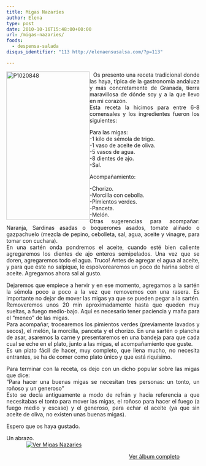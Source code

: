 ```yaml
---
title: Migas Nazaríes
author: Elena
type: post
date: 2010-10-16T15:48:00+00:00
url: /migas-nazaries/
foods:
  - despensa-salada
disqus_identifier: "113 http://elenaensusalsa.com/?p=113"

---
```

[<img align="left" alt="P1020848" border="0" height="387" src="http://elenaensusalsa.com/wp-content/uploads/2010/10/P1020848_thumb-5B5-5D.jpg" style="border-bottom: 0px; border-left: 0px; border-right: 0px; border-top: 0px; display: inline; margin-left: 0px; margin-right: 0px;" title="P1020848" width="217" />][1] 

<div align="justify">
  &nbsp; Os presento una receta tradicional donde las haya, típica de la gastronomía andaluza y más concretamente de Granada, tierra maravillosa de dónde soy y a la que llevo en mi corazón.
</div>

<div align="justify">
</div>

<div align="justify">
  Esta receta la hicimos para entre 6-8 comensales y los ingredientes fueron los siguientes:</p>
</div>

<div align="justify">
  Para las migas:
</div>

<div align="justify">
  -1 kilo de sémola de trigo.
</div>

<div align="justify">
  -1 vaso de aceite de oliva.
</div>

<div align="justify">
  -5 vasos de agua.
</div>

<div align="justify">
  -8 dientes de ajo.
</div>

<div align="justify">
  -Sal.
</div>

<div align="justify">
</div>

<div align="justify">
</div>

<div align="justify">
</div>

<div align="justify">
  <p>
    Acompañamiento:
  </p>
</div>

<div align="justify">
  -Chorizo.
</div>

<div align="justify">
  -Morcilla con cebolla.
</div>

<div align="justify">
  -Pimientos verdes.
</div>

<div align="justify">
  -Panceta.
</div>

<div align="justify">
  -Melón.
</div>

<div align="justify">
  Otras sugerencias para acompañar: Naranja, Sardinas asadas o boquerones asados, tomate aliñado o gazpachuelo (mezcla de pepino, cebolleta, sal, agua, aceite y vinagre, para tomar con cuchara).
</div>

<div align="justify">
  En una sartén onda pondremos el aceite, cuando esté bien caliente agregaremos los dientes de ajo enteros semipelados. Una vez que se doren, agregaremos todo el agua. Truco! Antes de agregar el agua al aceite, y para que éste no salpique, le espolvorearemos un poco de harina sobre el aceite. Agregamos ahora sal al gusto.</p>
</div>

<div align="justify">
  Dejaremos que empiece a hervir y en ese momento, agregamos a la sartén la sémola poco a poco a la vez que removemos con una rasera. Es importante no dejar de mover las migas ya que se pueden pegar a la sartén. Removeremos unos 20 min aproximadamente hasta que queden muy sueltas, a fuego medio-bajo. Aquí es necesario tener paciencia y maña para el “meneo” de las migas.
</div>

<div align="justify">
  Para acompañar, trocearemos los pimientos verdes (previamente lavados y secos), el melón, la morcilla, panceta y el chorizo. En una sartén o plancha de asar, asaremos la carne y presentaremos en una bandeja para que cada cual se eche en el plato, junto a las migas, el acompañamiento que guste.
</div>

<div align="justify">
  Es un plato fácil de hacer, muy completo, que llena mucho, no necesita entrantes, se ha de comer como plato único y que está riquísimo.</p>
</div>

<div align="justify">
  Para terminar con la receta, os dejo con un dicho popular sobre las migas que dice:
</div>

<div align="justify">
  “Para hacer una buenas migas se necesitan tres personas: un tonto, un roñoso y un generoso”
</div>

<div align="justify">
  Esto se decía antiguamente a modo de refrán y hacia referencia a que necesitabas el tonto para mover las migas, el roñoso para hacer el fuego (a fuego medio y escaso) y el generoso, para echar el aceite (ya que sin aceite de oliva, no existen unas buenas migas).</p>
</div>

<div align="justify">
  Espero que os haya gustado.</p>
</div>

<div align="justify">
  Un abrazo.
</div>

<div style="display: block; float: none; margin-left: auto; margin-right: auto; padding-bottom: 0px; padding-left: 0px; padding-right: 0px; padding-top: 0px; width: 400px;">
  <a href="http://cid-a5354edc4ebfa1ec.skydrive.live.com/redir.aspx?page=browse&resid=A5354EDC4EBFA1EC!673&type=5" style="border-bottom: 0px; border-left: 0px; border-right: 0px; border-top: 0px;"><img alt="Ver Migas Nazaries" src="http://elenaensusalsa.com/wp-content/uploads/2010/10/InlineRepresentation6bdd97a8-d0a2-4289-946d-c784364855cf-5B2-5D.jpg" style="border-bottom: 0px; border-left: 0px; border-right: 0px; border-top: 0px;" /></a></p> 
  
  <div style="text-align: right; width: 400px;">
    <a href="http://cid-a5354edc4ebfa1ec.skydrive.live.com/redir.aspx?page=browse&resid=A5354EDC4EBFA1EC!673&type=5">Ver álbum completo</a>
  </div>
</div>

 [1]: http://elenaensusalsa.com/wp-content/uploads/2010/10/P1020848_thumb-5B5-5D.jpg
